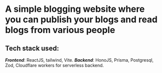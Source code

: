 # A simple blogging website where you can publish your blogs and read blogs from various people

## Tech stack used:

**_Frontend_**: ReactJS, tailwind, Vite.
**_Backend_**: HonoJS, Prisma, Postgresql, Zod, Cloudflare workers for serverless backend.
